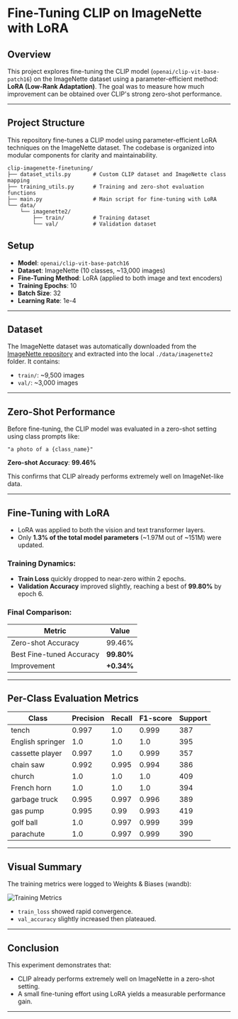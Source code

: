 # Fine-Tuning CLIP on ImageNette with LoRA

## Overview

This project explores fine-tuning the CLIP model (`openai/clip-vit-base-patch16`) on the ImageNette dataset using a parameter-efficient method: **LoRA (Low-Rank Adaptation)**. The goal was to measure how much improvement can be obtained over CLIP's strong zero-shot performance.

---
## Project Structure

This repository fine-tunes a CLIP model using parameter-efficient LoRA techniques on the ImageNette dataset. The codebase is organized into modular components for clarity and maintainability.

```
clip-imagenette-finetuning/
├── dataset_utils.py       # Custom CLIP dataset and ImageNette class mapping
├── training_utils.py      # Training and zero-shot evaluation functions
├── main.py                # Main script for fine-tuning with LoRA
└── data/
    └── imagenette2/
        ├── train/         # Training dataset
        └── val/           # Validation dataset
```



## Setup

- **Model**: `openai/clip-vit-base-patch16`
- **Dataset**: ImageNette (10 classes, \~13,000 images)
- **Fine-Tuning Method**: LoRA (applied to both image and text encoders)
- **Training Epochs**: 10
- **Batch Size**: 32
- **Learning Rate**: 1e-4
---

## Dataset

The ImageNette dataset was automatically downloaded from the [ImageNette repository](https://github.com/fastai/imagenette) and extracted into the local `./data/imagenette2` folder. It contains:

- `train/`: \~9,500 images
- `val/`: \~3,000 images

---

## Zero-Shot Performance

Before fine-tuning, the CLIP model was evaluated in a zero-shot setting using class prompts like:

```
"a photo of a {class_name}"
```

**Zero-shot Accuracy**: **99.46%**

This confirms that CLIP already performs extremely well on ImageNet-like data.

---

## Fine-Tuning with LoRA

- LoRA was applied to both the vision and text transformer layers.
- Only **1.3% of the total model parameters** (\~1.97M out of \~151M) were updated.

### Training Dynamics:

- **Train Loss** quickly dropped to near-zero within 2 epochs.
- **Validation Accuracy** improved slightly, reaching a best of **99.80%** by epoch 6.

### Final Comparison:

| Metric                   | Value      |
| ------------------------ | ---------- |
| Zero-shot Accuracy       | 99.46%     |
| Best Fine-tuned Accuracy | **99.80%** |
| Improvement              | **+0.34%** |

---

## Per-Class Evaluation Metrics

| Class            | Precision | Recall | F1-score | Support |
|------------------|-----------|--------|----------|---------|
| tench            | 0.997     | 1.0    | 0.999    | 387     |
| English springer | 1.0       | 1.0    | 1.0      | 395     |
| cassette player  | 0.997     | 1.0    | 0.999    | 357     |
| chain saw        | 0.992     | 0.995  | 0.994    | 386     |
| church           | 1.0       | 1.0    | 1.0      | 409     |
| French horn      | 1.0       | 1.0    | 1.0      | 394     |
| garbage truck    | 0.995     | 0.997  | 0.996    | 389     |
| gas pump         | 0.995     | 0.99   | 0.993    | 419     |
| golf ball        | 1.0       | 0.997  | 0.999    | 399     |
| parachute        | 1.0       | 0.997  | 0.999    | 390     |

---

## Visual Summary

The training metrics were logged to Weights & Biases (wandb):

![Training Metrics](./images/train_metrics.png)

- `train_loss` showed rapid convergence.
- `val_accuracy` slightly increased then plateaued.



---

## Conclusion

This experiment demonstrates that:

- CLIP already performs extremely well on ImageNette in a zero-shot setting.
- A small fine-tuning effort using LoRA yields a measurable performance gain.


---
